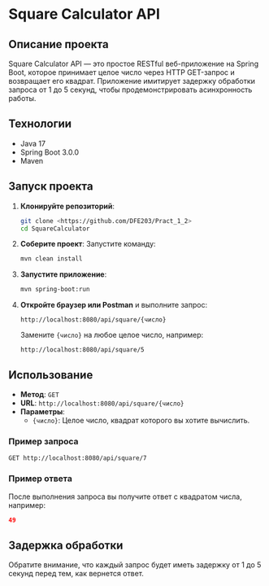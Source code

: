# Square Calculator API

## Описание проекта

Square Calculator API — это простое RESTful веб-приложение на Spring Boot, которое принимает целое число через HTTP GET-запрос и возвращает его квадрат. Приложение имитирует задержку обработки запроса от 1 до 5 секунд, чтобы продемонстрировать асинхронность работы.

## Технологии

- Java 17
- Spring Boot 3.0.0
- Maven

## Запуск проекта

1. **Клонируйте репозиторий**:
   ```bash
   git clone <https://github.com/DFE203/Pract_1_2>
   cd SquareCalculator
   ```

2. **Соберите проект**:
   Запустите команду:
   ```bash
   mvn clean install
   ```

3. **Запустите приложение**:
   ```bash
   mvn spring-boot:run
   ```

4. **Откройте браузер или Postman** и выполните запрос:
   ```
   http://localhost:8080/api/square/{число}
   ```
   Замените `{число}` на любое целое число, например:
   ```
   http://localhost:8080/api/square/5
   ```

## Использование

- **Метод**: `GET`
- **URL**: `http://localhost:8080/api/square/{число}`
- **Параметры**:
  - `{число}`: Целое число, квадрат которого вы хотите вычислить.

### Пример запроса

```
GET http://localhost:8080/api/square/7
```

### Пример ответа

После выполнения запроса вы получите ответ с квадратом числа, например:

```json
49
```

## Задержка обработки

Обратите внимание, что каждый запрос будет иметь задержку от 1 до 5 секунд перед тем, как вернется ответ.

